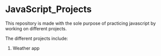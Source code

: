 # JavaScript_Projects

This repository is made with the sole purpose of practicing javascript by working on different projects.

The different projects include:
1. Weather app